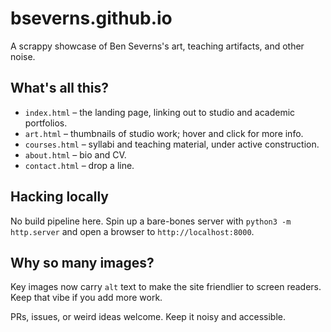 # bseverns.github.io

A scrappy showcase of Ben Severns's art, teaching artifacts, and other noise.

## What's all this?
* `index.html` – the landing page, linking out to studio and academic portfolios.
* `art.html` – thumbnails of studio work; hover and click for more info.
* `courses.html` – syllabi and teaching material, under active construction.
* `about.html` – bio and CV.
* `contact.html` – drop a line.

## Hacking locally
No build pipeline here. Spin up a bare-bones server with `python3 -m http.server` and open a browser to `http://localhost:8000`.

## Why so many images?
Key images now carry `alt` text to make the site friendlier to screen readers. Keep that vibe if you add more work.

PRs, issues, or weird ideas welcome. Keep it noisy and accessible.
